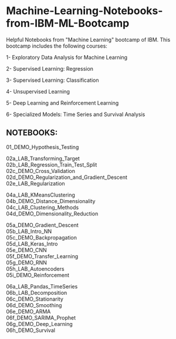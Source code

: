 # Machine-Learning-Notebooks-from-IBM-ML-Bootcamp

Helpful Notebooks from "Machine Learning" bootcamp of IBM. This bootcamp includes the following courses:

1- Exploratory Data Analysis for Machine Learning

2- Supervised Learning: Regression

3- Supervised Learning: Classification

4- Unsupervised Learning

5- Deep Learning and Reinforcement Learning

6- Specialized Models: Time Series and Survival Analysis 




## NOTEBOOKS:

01_DEMO_Hypothesis_Testing   

02a_LAB_Transforming_Target   
02b_LAB_Regression_Train_Test_Split   
02c_DEMO_Cross_Validation   
02d_DEMO_Regularization_and_Gradient_Descent   
02e_LAB_Regularization  

04a_LAB_KMeansClustering        
04b_DEMO_Distance_Dimensionality        
04c_LAB_Clustering_Methods     
04d_DEMO_Dimensionality_Reduction   
   
05a_DEMO_Gradient_Descent   
05b_LAB_Intro_NN    
05c_DEMO_Backpropagation    
05d_LAB_Keras_Intro    
05e_DEMO_CNN  
05f_DEMO_Transfer_Learning    
05g_DEMO_RNN   
05h_LAB_Autoencoders   
05i_DEMO_Reinforcement    

06a_LAB_Pandas_TimeSeries   
06b_LAB_Decomposition    
06c_DEMO_Stationarity    
06d_DEMO_Smoothing   
06e_DEMO_ARMA   
06f_DEMO_SARIMA_Prophet   
06g_DEMO_Deep_Learning   
06h_DEMO_Survival   
